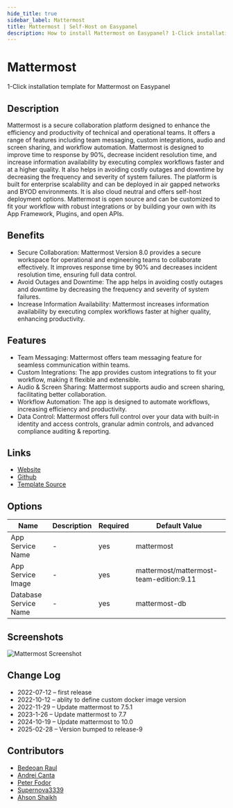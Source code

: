 ```yaml
---
hide_title: true
sidebar_label: Mattermost
title: Mattermost | Self-Host on Easypanel
description: How to install Mattermost on Easypanel? 1-Click installation template for Mattermost on Easypanel
---
```


<!-- generated -->

# Mattermost

1-Click installation template for Mattermost on Easypanel

## Description

Mattermost is a secure collaboration platform designed to enhance the efficiency and productivity of technical and operational teams. It offers a range of features including team messaging, custom integrations, audio and screen sharing, and workflow automation. Mattermost is designed to improve time to response by 90%, decrease incident resolution time, and increase information availability by executing complex workflows faster and at a higher quality. It also helps in avoiding costly outages and downtime by decreasing the frequency and severity of system failures. The platform is built for enterprise scalability and can be deployed in air gapped networks and BYOD environments. It is also cloud neutral and offers self-host deployment options. Mattermost is open source and can be customized to fit your workflow with robust integrations or by building your own with its App Framework, Plugins, and open APIs.

## Benefits

- Secure Collaboration: Mattermost Version 8.0 provides a secure workspace for operational and engineering teams to collaborate effectively. It improves response time by 90% and decreases incident resolution time, ensuring full data control.
- Avoid Outages and Downtime: The app helps in avoiding costly outages and downtime by decreasing the frequency and severity of system failures.
- Increase Information Availability: Mattermost increases information availability by executing complex workflows faster at higher quality, enhancing productivity.

## Features

- Team Messaging: Mattermost offers team messaging feature for seamless communication within teams.
- Custom Integrations: The app provides custom integrations to fit your workflow, making it flexible and extensible.
- Audio & Screen Sharing: Mattermost supports audio and screen sharing, facilitating better collaboration.
- Workflow Automation: The app is designed to automate workflows, increasing efficiency and productivity.
- Data Control: Mattermost offers full control over your data with built-in identity and access controls, granular admin controls, and advanced compliance auditing & reporting.

## Links

- [Website](https://mattermost.com/)
- [Github](https://github.com/mattermost/)
- [Template Source](https://github.com/easypanel-io/templates/tree/main/templates/mattermost)

## Options

Name | Description | Required | Default Value
-|-|-|-
App Service Name | - | yes | mattermost
App Service Image | - | yes | mattermost/mattermost-team-edition:9.11
Database Service Name | - | yes | mattermost-db

## Screenshots

![Mattermost Screenshot](./assets/screenshot.png)

## Change Log

- 2022-07-12 – first release
- 2022-10-12 – ablity to define custom docker image version
- 2022-11-29 – Update mattermost to 7.5.1
- 2023-1-26 – Update mattermost to 7.7
- 2024-10-19 – Update mattermost to 10.0
- 2025-02-28 – Version bumped to release-9

## Contributors

- [Bedeoan Raul](https://github.com/bedeoan)
- [Andrei Canta](https://github.com/deiucanta)
- [Peter Fodor](https://github.com/fodurrr)
- [Supernova3339](https://github.com/supernova3339)
- [Ahson Shaikh](https://github.com/Ahson-Shaikh)
